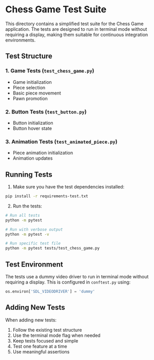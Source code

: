 # Chess Game Test Suite

This directory contains a simplified test suite for the Chess Game application. The tests are designed to run in terminal mode without requiring a display, making them suitable for continuous integration environments.

## Test Structure

### 1. Game Tests (`test_chess_game.py`)
- Game initialization
- Piece selection
- Basic piece movement
- Pawn promotion

### 2. Button Tests (`test_button.py`)
- Button initialization
- Button hover state

### 3. Animation Tests (`test_animated_piece.py`)
- Piece animation initialization
- Animation updates

## Running Tests

1. Make sure you have the test dependencies installed:
```bash
pip install -r requirements-test.txt
```

2. Run the tests:
```bash
# Run all tests
python -m pytest

# Run with verbose output
python -m pytest -v

# Run specific test file
python -m pytest tests/test_chess_game.py
```

## Test Environment

The tests use a dummy video driver to run in terminal mode without requiring a display. This is configured in `conftest.py` using:
```python
os.environ['SDL_VIDEODRIVER'] = 'dummy'
```

## Adding New Tests

When adding new tests:
1. Follow the existing test structure
2. Use the terminal mode flag when needed
3. Keep tests focused and simple
4. Test one feature at a time
5. Use meaningful assertions

